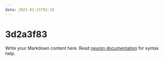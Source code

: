 ```yaml
---
date: 2021-01-21T02:18
---
```


# 3d2a3f83

Write your Markdown content here. Read [neuron documentation](https://neuron.zettel.page/2011404.html) for syntax help.

